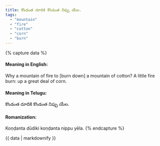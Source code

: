 ```yaml
---
title: కొండంత దూదికి కొండంత నిప్పు యేల.
tags:
  - "mountain"
  - "fire"
  - "cotton"
  - "corn"
  - "burn"
---
```


{% capture data %}
#### Meaning in English:
Why a mountain of fire to [burn down] a mountain of cotton?
A little fire burn: up a great deal of corn.

#### Meaning in Telugu:
కొండంత దూదికి కొండంత నిప్పు యేల.

#### Romanization:
Koṇḍanta dūdiki koṇḍanta nippu yēla.
{% endcapture %}

{{ data | markdownify }}

